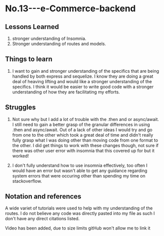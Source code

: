 # No.13---e-Commerce-backend

## Lessons Learned
  1. stronger understanding of Insomnia.
  2. Stronger understanding of routes and models.

## Things to learn
1. I want to gain and stronger understanding of the specifics that are being handled by both express and sequelize. I know they are doing a great deal of heaving lifting and would like a stronger understanding of the specifics. I think it would be easier to write good code with a stronger understanding of how they are facilitating my efforts. 


## Struggles

1. Not sure why but I add a lot of trouble with the .then and or async/await. 
  I still need to gain a better grasp of the granular differences in using .then and async/await. Out of a lack of other ideas I would try and go from one to the other which took a great deal of time and didn't really fully grasp what I was doing other than moving code from one format to the other. 
    I did get things to work with these changes though, not sure if there was other user error with insomnia that this covered up for but it worked!

2.  I don't fully understand how to use insomnia effectively, too often I would have an error but wasn't able to get any guidance regarding system errors that were occuring other than spending my time on stackoverflow. 

## Notation and references
A wide variet of tutorials were used to help with my understanding of the routes. I do not believe any code was directly pasted into my file as such I don't have any direct citations listed.

Video has been added, due to size limits gitHub won't allow me to link it

